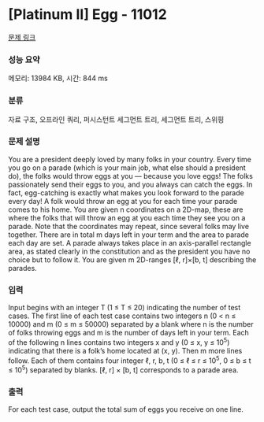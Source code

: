 # [Platinum II] Egg - 11012 

[문제 링크](https://www.acmicpc.net/problem/11012) 

### 성능 요약

메모리: 13984 KB, 시간: 844 ms

### 분류

자료 구조, 오프라인 쿼리, 퍼시스턴트 세그먼트 트리, 세그먼트 트리, 스위핑

### 문제 설명

<p>You are a president deeply loved by many folks in your country. Every time you go on a parade (which is your main job, what else should a president do), the folks would throw eggs at you — because you love eggs! The folks passionately send their eggs to you, and you always can catch the eggs. In fact, egg-catching is exactly what makes you look forward to the parade every day! A folk would throw an egg at you for each time your parade comes to his home. You are given n coordinates on a 2D-map, these are where the folks that will throw an egg at you each time they see you on a parade. Note that the coordinates may repeat, since several folks may live together. There are in total m days left in your term and the area to parade each day are set. A parade always takes place in an axis-parallel rectangle area, as stated clearly in the constitution and as the president you have no choice but to follow it. You are given m 2D-ranges [ℓ, r]×[b, t] describing the parades.</p>

### 입력 

 <p>Input begins with an integer T (1 ≤ T ≤ 20) indicating the number of test cases. The first line of each test case contains two integers n (0 < n ≤ 10000) and m (0 ≤ m ≤ 50000) separated by a blank where n is the number of folks throwing eggs and m is the number of days left in your term. Each of the following n lines contains two integers x and y (0 ≤ x, y ≤ 10<sup>5</sup>) indicating that there is a folk’s home located at (x, y). Then m more lines follow. Each of them contains four integer ℓ, r, b, t (0 ≤ ℓ ≤ r ≤ 10<sup>5</sup>, 0 ≤ b ≤ t ≤ 10<sup>5</sup>) separated by blanks. [ℓ, r] × [b, t] corresponds to a parade area.</p>

### 출력 

 <p>For each test case, output the total sum of eggs you receive on one line.</p>

